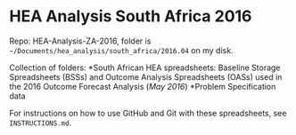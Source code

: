 # HEA Analysis South Africa 2016

Repo: HEA-Analysis-ZA-2016, folder is `~/Documents/hea_analysis/south_africa/2016.04` on my disk.

Collection of folders:
*South African HEA spreadsheets: Baseline Storage Spreadsheets (BSSs) and Outcome Analysis Spreadsheets (OASs) used in the 2016 Outcome Forecast Analysis (_May 2016_)
*Problem Specification data

For instructions on how to use GitHub and Git with these spreadsheets, see `INSTRUCTIONS.md`.
